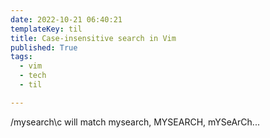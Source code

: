 ```yaml
---
date: 2022-10-21 06:40:21
templateKey: til
title: Case-insensitive search in Vim
published: True
tags:
  - vim
  - tech
  - til

---
```


/mysearch\c will match mysearch, MYSEARCH, mYSeArCh... 
